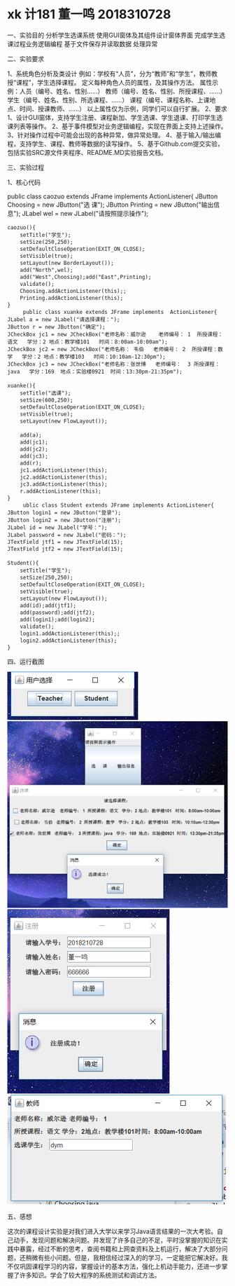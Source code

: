 # xk     计181     董一鸣      2018310728
一、实验目的
分析学生选课系统
使用GUI窗体及其组件设计窗体界面
完成学生选课过程业务逻辑编程
基于文件保存并读取数据
处理异常

二、实验要求

1、系统角色分析及类设计
例如：学校有“人员”，分为“教师”和“学生”，教师教授“课程”，学生选择课程。
定义每种角色人员的属性，及其操作方法。
属性示例：人员（编号、姓名、性别……）
         教师（编号、姓名、性别、所授课程、……）
         学生（编号、姓名、性别、所选课程、……）
         课程（编号、课程名称、上课地点、时间、授课教师、……）
以上属性仅为示例，同学们可以自行扩展。
2、要求
1、设计GUI窗体，支持学生注册、课程新加、学生选课、学生退课、打印学生选课列表等操作。
2、基于事件模型对业务逻辑编程，实现在界面上支持上述操作。
3、针对操作过程中可能会出现的各种异常，做异常处理。
4、基于输入/输出编程，支持学生、课程、教师等数据的读写操作。
5、基于Github.com提交实验，包括实验SRC源文件夹程序、README.MD实验报告文档。

三、实验过程

1、核心代码

public class caozuo extends JFrame implements ActionListener{
	JButton Choosing = new JButton("选      课");
	JButton Printing = new JButton("输出信息");
	JLabel wel = new JLabel("请按照提示操作");
	
	caozuo(){
		setTitle("学生");
		setSize(250,250);
		setDefaultCloseOperation(EXIT_ON_CLOSE);
		setVisible(true);
		setLayout(new BorderLayout());
		add("North",wel);
		add("West",Choosing);add("East",Printing);
		validate();
		Choosing.addActionListener(this);;
		Printing.addActionListener(this);
	}
         public class xuanke extends JFrame implements  ActionListener{
	JLabel a = new JLabel("请选择课程：");
	JButton r = new JButton("确定");
	JCheckBox jc1 = new JCheckBox("老师名称：威尔逊    老师编号： 1  所授课程：语文   学分：2 地点：教学楼101   时间：8:00am-10:00am");
	JCheckBox jc2 = new JCheckBox("老师名称： 韦伯   老师编号： 2  所授课程：数学   学分：2 地点：教学楼103   时间：10:10am-12:30pm");
	JCheckBox jc3 = new JCheckBox("老师名称：张世博   老师编号：  3 所授课程：java   学分：169  地点：实验楼0921  时间：13:30pm-21:35pm");
	
	xuanke(){
		setTitle("选课");
		setSize(600,250);
		setDefaultCloseOperation(EXIT_ON_CLOSE);
		setVisible(true);
		setLayout(new FlowLayout());
		
		add(a);
		add(jc1);
		add(jc2);
		add(jc3);
		add(r);
		jc1.addActionListener(this);
		jc2.addActionListener(this);
		jc3.addActionListener(this);
		r.addActionListener(this);
	}
         ublic class Student extends JFrame implements ActionListener{
	JButton login1 = new JButton("登录");
	JButton login2 = new JButton("注册");
	JLabel id = new JLabel("学号：");
	JLabel password = new JLabel("密码：");
	JTextField jtf1 = new JTextField(15); 
	JTextField jtf2 = new JTextField(15); 
	
	Student(){
		setTitle("学生");
		setSize(250,250);
		setDefaultCloseOperation(EXIT_ON_CLOSE);
		setVisible(true);
		setLayout(new FlowLayout());
		add(id);add(jtf1);
		add(password);add(jtf2);
		add(login1);add(login2);
		validate();
		login1.addActionListener(this);;
		login2.addActionListener(this);
	}
	
四、运行截图

![image](https://github.com/dym6666/xk/blob/master/%E5%BE%AE%E4%BF%A1%E6%88%AA%E5%9B%BE_20191209005730.png)
![image](https://github.com/dym6666/xk/blob/master/%E5%BE%AE%E4%BF%A1%E6%88%AA%E5%9B%BE_20191209005526.png)
![image](https://github.com/dym6666/xk/blob/master/%E5%BE%AE%E4%BF%A1%E6%88%AA%E5%9B%BE_20191209005839.png)
![image](https://github.com/dym6666/xk/blob/master/%E5%BE%AE%E4%BF%A1%E6%88%AA%E5%9B%BE_20191209010007.png)

五、感想

这次的课程设计实验是对我们进入大学以来学习Java语言结果的一次大考验。自己动手，发现问题和解决问题。并发现了许多自己的不足，平时没掌握的知识在实践中暴露，经过不断的思考，查阅书籍和上网查资料及上机运行，解决了大部分问题，还稍微有些小问题。但是，我相信经过深入的的学习，一定能把它解决好。我不仅巩固课程学习的内容，掌握设计的基本方法，强化上机动手能力，还进一步掌握了许多知识。学会了较大程序的系统测试和调试方法。
